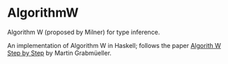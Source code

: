AlgorithmW
==========

Algorithm W (proposed by Milner) for type inference.

An implementation of Algorithm W in Haskell; follows the paper [Algorith W Step by Step](http://www.grabmueller.de/martin/www/pub/AlgorithmW.pdf) by Martin Grabmüeller.
